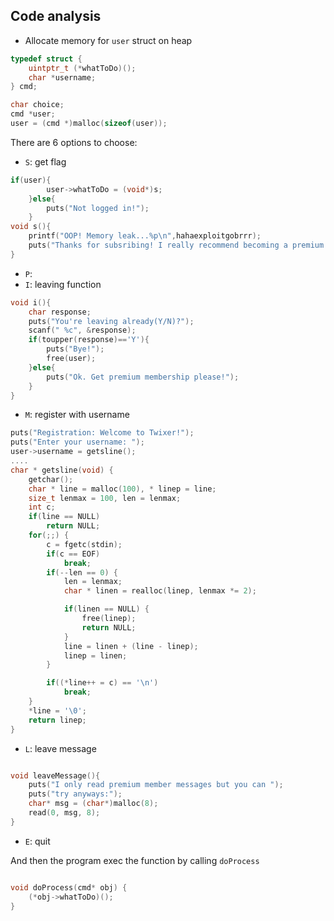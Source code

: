 ## Code analysis

- Allocate memory for `user` struct on heap

```c
typedef struct {
	uintptr_t (*whatToDo)();
	char *username;
} cmd;

char choice;
cmd *user;
user = (cmd *)malloc(sizeof(user));
```

There are 6 options to choose:
- `S`: get flag
```c
if(user){
 		user->whatToDo = (void*)s;
	}else{
		puts("Not logged in!");
	}
void s(){
 	printf("OOP! Memory leak...%p\n",hahaexploitgobrrr);
 	puts("Thanks for subsribing! I really recommend becoming a premium member!");
}
```
- `P`: 
- `I`: leaving function

```c
void i(){
	char response;
  	puts("You're leaving already(Y/N)?");
	scanf(" %c", &response);
	if(toupper(response)=='Y'){
		puts("Bye!");
		free(user);
	}else{
		puts("Ok. Get premium membership please!");
	}
}

```
- `M`: register with username

```c
puts("Registration: Welcome to Twixer!");
puts("Enter your username: ");
user->username = getsline();
....
char * getsline(void) {
	getchar();
	char * line = malloc(100), * linep = line;
	size_t lenmax = 100, len = lenmax;
	int c;
	if(line == NULL)
		return NULL;
	for(;;) {
		c = fgetc(stdin);
		if(c == EOF)
			break;
		if(--len == 0) {
			len = lenmax;
			char * linen = realloc(linep, lenmax *= 2);

			if(linen == NULL) {
				free(linep);
				return NULL;
			}
			line = linen + (line - linep);
			linep = linen;
		}

		if((*line++ = c) == '\n')
			break;
	}
	*line = '\0';
	return linep;
}

```
- `L`: leave message

```c

void leaveMessage(){
	puts("I only read premium member messages but you can ");
	puts("try anyways:");
	char* msg = (char*)malloc(8);
	read(0, msg, 8);
}

```
- `E`: quit

And then the program exec the function by calling `doProcess`

```c

void doProcess(cmd* obj) {
	(*obj->whatToDo)();
}

```
